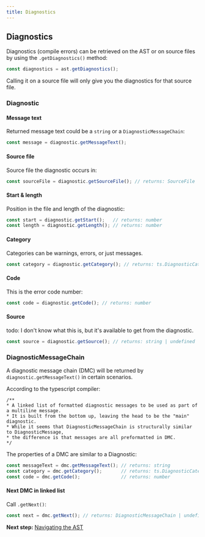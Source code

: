 ```yaml
---
title: Diagnostics
---
```


## Diagnostics

Diagnostics (compile errors) can be retrieved on the AST or on source files by using the `.getDiagnostics()` method:

```typescript
const diagnostics = ast.getDiagnostics();
```

Calling it on a source file will only give you the diagnostics for that source file.

### Diagnostic

#### Message text

Returned message text could be a `string` or a `DiagnosticMessageChain`:

```typescript
const message = diagnostic.getMessageText();
```

#### Source file

Source file the diagnostic occurs in:

```typescript
const sourceFile = diagnostic.getSourceFile(); // returns: SourceFile | undefined
```

#### Start & length

Position in the file and length of the diagnostic:

```typescript
const start = diagnostic.getStart();   // returns: number
const length = diagnostic.getLength(); // returns: number
```

#### Category

Categories can be warnings, errors, or just messages.

```typescript
const category = diagnostic.getCategory(); // returns: ts.DiagnosticCategory
```

#### Code

This is the error code number:

```typescript
const code = diagnostic.getCode(); // returns: number
```

#### Source

todo: I don't know what this is, but it's available to get from the diagnostic.

```typescript
const source = diagnostic.getSource(); // returns: string | undefined
```

### DiagnosticMessageChain

A diagnostic message chain (DMC) will be returned by `diagnostic.getMessageText()` in certain scenarios.

According to the typescript compiler:

```
/**
* A linked list of formatted diagnostic messages to be used as part of a multiline message.
* It is built from the bottom up, leaving the head to be the "main" diagnostic.
* While it seems that DiagnosticMessageChain is structurally similar to DiagnosticMessage,
* the difference is that messages are all preformatted in DMC.
*/
```

The properties of a DMC are similar to a Diagnostic:

```typescript
const messageText = dmc.getMessageText(); // returns: string
const category = dmc.getCategory();       // returns: ts.DiagnosticCategory
const code = dmc.getCode();               // returns: number
```

#### Next DMC in linked list

Call `.getNext()`:

```typescript
const next = dmc.getNext(); // returns: DiagnosticMessageChain | undefined
```

**Next step:** [Navigating the AST](../navigation/index)
